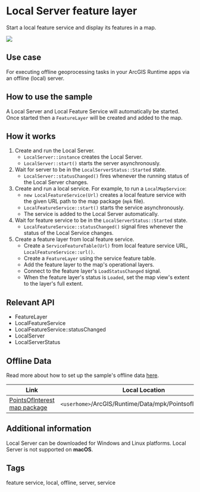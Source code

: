 # Local Server feature layer

Start a local feature service and display its features in a map.

![](screenshot.png)

## Use case

For executing offline geoprocessing tasks in your ArcGIS Runtime apps via an offline (local) server.

## How to use the sample

A Local Server and Local Feature Service will automatically be started. Once started then a `FeatureLayer` will be created and added to the map.

## How it works

1. Create and run the Local Server.
    * `LocalServer::instance` creates the Local Server.
    * `LocalServer::start()` starts the server asynchronously.
2. Wait for server to be in the `LocalServerStatus::Started` state.
    * `LocalServer::statusChanged()` fires whenever the running status of the Local Server changes.
3. Create and run a local service. For example, to run a `LocalMapService`:
    * `new LocalFeatureService(Url)` creates a local feature service with the given URL path to the map package (`mpk` file).
    * `LocalFeatureService::start()` starts the service asynchronously.
    * The service is added to the Local Server automatically.
4. Wait for feature service to be in the `LocalServerStatus::Started` state.
    * `LocalFeatureService::statusChanged()` signal fires whenever the status of the Local Service changes.
5. Create a feature layer from local feature service.
    * Create a `ServiceFeatureTable(Url)` from local feature service URL, `LocalFeatureService::url()`.
	* Create a `FeatureLayer` using the service feature table.
	* Add the feature layer to the map's operational layers.
	* Connect to the feature layer's `LoadStatusChanged` signal.
	* When the feature layer's status is `Loaded`, set the map view's extent to the layer's full extent.

## Relevant API

* FeatureLayer
* LocalFeatureService
* LocalFeatureService::statusChanged
* LocalServer
* LocalServerStatus

## Offline Data

Read more about how to set up the sample's offline data [here](http://links.esri.com/ArcGISRuntimeQtSamples#use-offline-data-in-the-samples).

Link | Local Location
---------|-------|
|[PointsOfInterest map package](https://www.arcgis.com/home/item.html?id=4e94fec734434d1288e6ebe36c3c461f)| `<userhome>`/ArcGIS/Runtime/Data/mpk/PointsofInterest.mpk |

## Additional information

Local Server can be downloaded for Windows and Linux platforms. Local Server is not supported on **macOS**.

## Tags

feature service, local, offline, server, service
